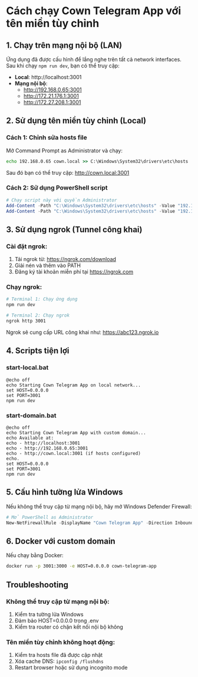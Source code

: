 # Cách chạy Cown Telegram App với tên miền tùy chỉnh

## 1. Chạy trên mạng nội bộ (LAN)

Ứng dụng đã được cấu hình để lắng nghe trên tất cả network interfaces. Sau khi chạy `npm run dev`, bạn có thể truy cập:

- **Local**: http://localhost:3001
- **Mạng nội bộ**: 
  - http://192.168.0.65:3001
  - http://172.21.176.1:3001  
  - http://172.27.208.1:3001

## 2. Sử dụng tên miền tùy chỉnh (Local)

### Cách 1: Chỉnh sửa hosts file
Mở Command Prompt as Administrator và chạy:
```cmd
echo 192.168.0.65 cown.local >> C:\Windows\System32\drivers\etc\hosts
```

Sau đó bạn có thể truy cập: http://cown.local:3001

### Cách 2: Sử dụng PowerShell script
```powershell
# Chạy script này với quyền Administrator
Add-Content -Path "C:\Windows\System32\drivers\etc\hosts" -Value "192.168.0.65 cown.local"
Add-Content -Path "C:\Windows\System32\drivers\etc\hosts" -Value "192.168.0.65 cown-telegram.local"
```

## 3. Sử dụng ngrok (Tunnel công khai)

### Cài đặt ngrok:
1. Tải ngrok từ: https://ngrok.com/download
2. Giải nén và thêm vào PATH
3. Đăng ký tài khoản miễn phí tại https://ngrok.com

### Chạy ngrok:
```bash
# Terminal 1: Chạy ứng dụng
npm run dev

# Terminal 2: Chạy ngrok
ngrok http 3001
```

Ngrok sẽ cung cấp URL công khai như: https://abc123.ngrok.io

## 4. Scripts tiện lợi

### start-local.bat
```batch
@echo off
echo Starting Cown Telegram App on local network...
set HOST=0.0.0.0
set PORT=3001
npm run dev
```

### start-domain.bat
```batch
@echo off
echo Starting Cown Telegram App with custom domain...
echo Available at:
echo - http://localhost:3001
echo - http://192.168.0.65:3001
echo - http://cown.local:3001 (if hosts configured)
echo.
set HOST=0.0.0.0
set PORT=3001
npm run dev
```

## 5. Cấu hình tường lửa Windows

Nếu không thể truy cập từ mạng nội bộ, hãy mở Windows Defender Firewall:

```powershell
# Mở PowerShell as Administrator
New-NetFirewallRule -DisplayName "Cown Telegram App" -Direction Inbound -Protocol TCP -LocalPort 3001 -Action Allow
```

## 6. Docker với custom domain

Nếu chạy bằng Docker:
```bash
docker run -p 3001:3000 -e HOST=0.0.0.0 cown-telegram-app
```

## Troubleshooting

### Không thể truy cập từ mạng nội bộ:
1. Kiểm tra tường lửa Windows
2. Đảm bảo HOST=0.0.0.0 trong .env
3. Kiểm tra router có chặn kết nối nội bộ không

### Tên miền tùy chỉnh không hoạt động:
1. Kiểm tra hosts file đã được cập nhật
2. Xóa cache DNS: `ipconfig /flushdns`
3. Restart browser hoặc sử dụng incognito mode
